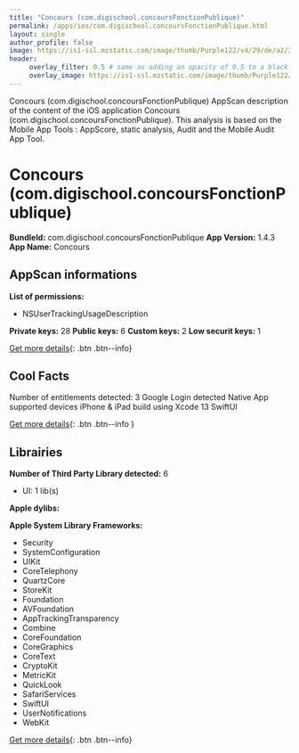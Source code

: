 ```yaml
---
title: "Concours (com.digischool.concoursFonctionPublique)"
permalink: /apps/ios/com.digischool.concoursFonctionPublique.html
layout: single
author_profile: false
image: https://is1-ssl.mzstatic.com/image/thumb/Purple122/v4/29/de/a2/29dea2df-24ac-18fa-be71-a21aab7e1d7d/AppIcon-1x_U007emarketing-0-7-0-85-220.png/512x512bb.jpg
header: 
     overlay_filter: 0.5 # same as adding an opacity of 0.5 to a black background
     overlay_image: https://is1-ssl.mzstatic.com/image/thumb/Purple122/v4/29/de/a2/29dea2df-24ac-18fa-be71-a21aab7e1d7d/AppIcon-1x_U007emarketing-0-7-0-85-220.png/512x512bb.jpg
---
```

Concours (com.digischool.concoursFonctionPublique) AppScan description of the content of the iOS application Concours (com.digischool.concoursFonctionPublique). This analysis is based on the Mobile App Tools : AppScore, static analysis, Audit and the Mobile Audit App Tool.

# Concours (com.digischool.concoursFonctionPublique)

**BundleId:** com.digischool.concoursFonctionPublique
**App Version:** 1.4.3
**App Name:** Concours


## AppScan informations 

**List of permissions:** 
- NSUserTrackingUsageDescription
  
  
**Private keys:** 28
**Public keys:** 6
**Custom keys:** 2
**Low securit keys:** 1
  
[Get more details](/pricing.html){: .btn .btn--info}

## Cool Facts

Number of entitlements detected: 3
Google Login detected
Native App
supported devices iPhone & iPad
build using Xcode 13
SwiftUI
  
[Get more details](/pricing.html){: .btn .btn--info }

## Librairies 
**Number of Third Party Library detected:** 6
- UI: 1 lib(s)


**Apple dylibs:**


**Apple System Library Frameworks:**
- Security
- SystemConfiguration
- UIKit
- CoreTelephony
- QuartzCore
- StoreKit
- Foundation
- AVFoundation
- AppTrackingTransparency
- Combine
- CoreFoundation
- CoreGraphics
- CoreText
- CryptoKit
- MetricKit
- QuickLook
- SafariServices
- SwiftUI
- UserNotifications
- WebKit


  
[Get more details](/pricing.html){: .btn .btn--info}

